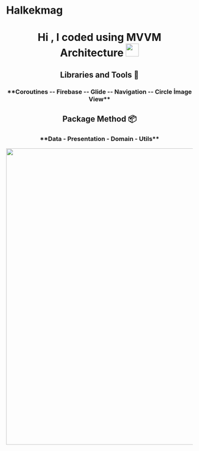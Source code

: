 # Halkekmag

<h1 align="center">Hi , I coded using MVVM Architecture  <img src="https://media.giphy.com/media/hvRJCLFzcasrR4ia7z/giphy.gif" width="35"></h1>

<h2 align="center"> Libraries and Tools 🔨 </h2>
<h3 align="center"> 
 **Coroutines -- Firebase -- Glide -- Navigation -- Circle İmage View**
</h3>

<h2 align="center"> Package Method 📦 </h2>
<h3 align="center"> 
 **Data - Presentation - Domain - Utils**
</h3>

<p align="center">
<img src="/previews/project_map.png "width="800">
</p>

